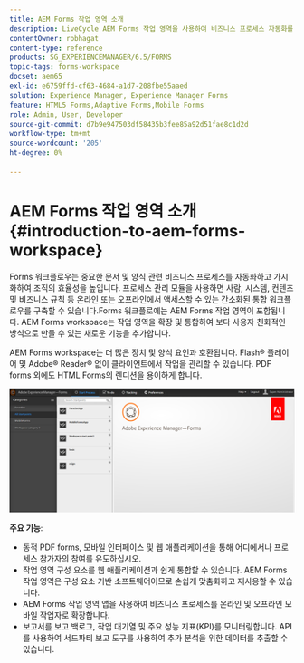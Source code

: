 ```yaml
---
title: AEM Forms 작업 영역 소개
description: LiveCycle AEM Forms 작업 영역을 사용하여 비즈니스 프로세스 자동화를 통해 조직 효율성을 높이고 페이퍼리스 사무실을 구축할 수 있습니다.
contentOwner: robhagat
content-type: reference
products: SG_EXPERIENCEMANAGER/6.5/FORMS
topic-tags: forms-workspace
docset: aem65
exl-id: e6759ffd-cf63-4684-a1d7-208fbe55aaed
solution: Experience Manager, Experience Manager Forms
feature: HTML5 Forms,Adaptive Forms,Mobile Forms
role: Admin, User, Developer
source-git-commit: d7b9e947503df58435b3fee85a92d51fae8c1d2d
workflow-type: tm+mt
source-wordcount: '205'
ht-degree: 0%

---
```


# AEM Forms 작업 영역 소개{#introduction-to-aem-forms-workspace}

Forms 워크플로우는 중요한 문서 및 양식 관련 비즈니스 프로세스를 자동화하고 가시화하여 조직의 효율성을 높입니다. 프로세스 관리 모듈을 사용하면 사람, 시스템, 컨텐츠 및 비즈니스 규칙 등 온라인 또는 오프라인에서 액세스할 수 있는 간소화된 통합 워크플로우를 구축할 수 있습니다.Forms 워크플로에는 AEM Forms 작업 영역이 포함됩니다. AEM Forms workspace는 작업 영역을 확장 및 통합하여 보다 사용자 친화적인 방식으로 만들 수 있는 새로운 기능을 추가합니다.

AEM Forms workspace는 더 많은 장치 및 양식 요인과 호환됩니다. Flash® 플레이어 및 Adobe® Reader® 없이 클라이언트에서 작업을 관리할 수 있습니다. PDF forms 외에도 HTML Forms의 렌디션을 용이하게 합니다.

![html-ws](assets/html-ws.png)

**주요 기능**:

* 동적 PDF forms, 모바일 인터페이스 및 웹 애플리케이션을 통해 어디에서나 프로세스 참가자의 참여를 유도하십시오.
* 작업 영역 구성 요소를 웹 애플리케이션과 쉽게 통합할 수 있습니다. AEM Forms 작업 영역은 구성 요소 기반 소프트웨어이므로 손쉽게 맞춤화하고 재사용할 수 있습니다.
* AEM Forms 작업 영역 앱을 사용하여 비즈니스 프로세스를 온라인 및 오프라인 모바일 작업자로 확장합니다.
* 보고서를 보고 백로그, 작업 대기열 및 주요 성능 지표(KPI)를 모니터링합니다. API를 사용하여 서드파티 보고 도구를 사용하여 추가 분석을 위한 데이터를 추출할 수 있습니다.
